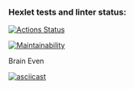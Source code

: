 ### Hexlet tests and linter status:
[![Actions Status](https://github.com/DSFirstaev/frontend-project-lvl1/workflows/hexlet-check/badge.svg)](https://github.com/DSFirstaev/frontend-project-lvl1/actions)

[![Maintainability](https://api.codeclimate.com/v1/badges/a99a88d28ad37a79dbf6/maintainability)](https://codeclimate.com/github/codeclimate/codeclimate/maintainability)

Brain Even

[![asciicast](https://asciinema.org/a/Vciva9hV2vzLhkcRyn0AoFIHJ.svg)](https://asciinema.org/a/Vciva9hV2vzLhkcRyn0AoFIHJ)

